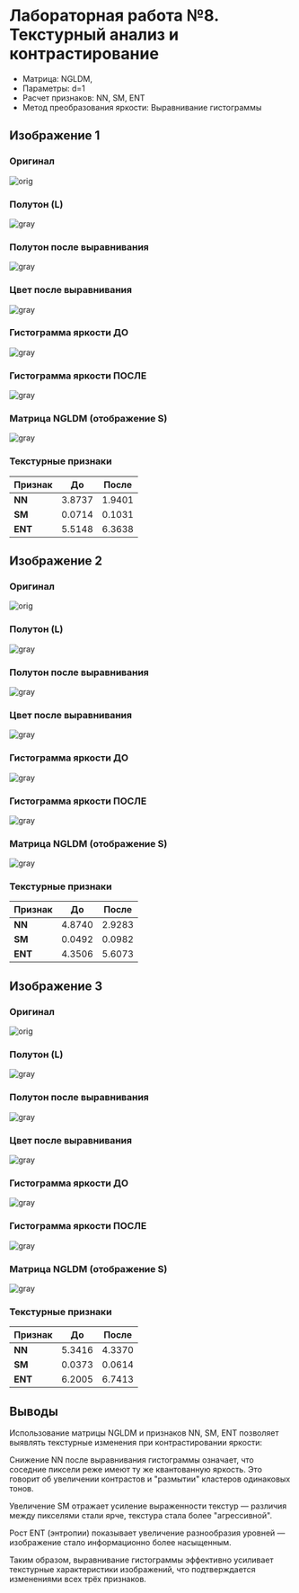 # Лабораторная работа №8. Текстурный анализ и контрастирование

* Матрица: NGLDM, 
* Параметры: d=1 
* Расчет признаков: NN, SM, ENT 
* Метод преобразования яркости: Выравнивание гистограммы

## Изображение 1

### Оригинал

![orig](../pictures_src/brick.png)

### Полутон (L)

![gray](../pictures_results/brick_gray.png)

### Полутон после выравнивания

![gray](../pictures_results/brick_gray_eq.png)

### Цвет после выравнивания

![gray](../pictures_results/brick_color_eq.png)

### Гистограмма яркости ДО

![gray](../pictures_results/brick_hist_before.png)

### Гистограмма яркости ПОСЛЕ

![gray](../pictures_results/brick_hist_after.png)

### Матрица NGLDM (отображение S)

![gray](../pictures_results/brick_ngldm.png)

### Текстурные признаки

| **Признак** | **До** | **После** |
|-------------|--------|-----------|
| **NN**      | 3.8737 | 1.9401    |
| **SM**      | 0.0714 | 0.1031    |
| **ENT**     | 5.5148 | 6.3638    |

## Изображение 2

### Оригинал

![orig](../pictures_src/wallpaper.png)

### Полутон (L)

![gray](../pictures_results/wallpaper_gray.png)

### Полутон после выравнивания

![gray](../pictures_results/wallpaper_gray_eq.png)

### Цвет после выравнивания

![gray](../pictures_results/wallpaper_color_eq.png)

### Гистограмма яркости ДО

![gray](../pictures_results/wallpaper_hist_before.png)

### Гистограмма яркости ПОСЛЕ

![gray](../pictures_results/wallpaper_hist_after.png)

### Матрица NGLDM (отображение S)

![gray](../pictures_results/wallpaper_ngldm.png)

### Текстурные признаки

| **Признак** | **До** | **После** |
|-------------|--------|-----------|
| **NN**      | 4.8740 | 2.9283    |
| **SM**      | 0.0492 | 0.0982    |
| **ENT**     | 4.3506 | 5.6073    |

## Изображение 3

### Оригинал

![orig](../pictures_src/sun.png)

### Полутон (L)

![gray](../pictures_results/sun_gray.png)

### Полутон после выравнивания

![gray](../pictures_results/sun_gray_eq.png)

### Цвет после выравнивания

![gray](../pictures_results/sun_color_eq.png)

### Гистограмма яркости ДО

![gray](../pictures_results/sun_hist_before.png)

### Гистограмма яркости ПОСЛЕ

![gray](../pictures_results/sun_hist_after.png)

### Матрица NGLDM (отображение S)

![gray](../pictures_results/sun_ngldm.png)

### Текстурные признаки

| **Признак** | **До** | **После** |
|-------------|--------|-----------|
| **NN**      | 5.3416 | 4.3370    |
| **SM**      | 0.0373 | 0.0614    |
| **ENT**     | 6.2005 | 6.7413    |

## Выводы

Использование матрицы NGLDM и признаков NN, SM, ENT позволяет выявлять текстурные изменения при контрастировании яркости:

Снижение NN после выравнивания гистограммы означает, что соседние пиксели реже имеют ту же квантованную яркость. Это говорит об увеличении контрастов и "размытии" кластеров одинаковых тонов.

Увеличение SM отражает усиление выраженности текстур — различия между пикселями стали ярче, текстура стала более "агрессивной".

Рост ENT (энтропии) показывает увеличение разнообразия уровней — изображение стало информационно более насыщенным.

Таким образом, выравнивание гистограммы эффективно усиливает текстурные характеристики изображений, что подтверждается изменениями всех трёх признаков.